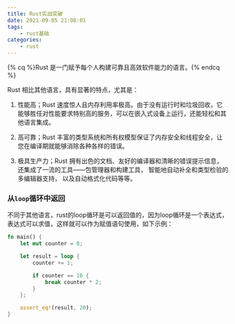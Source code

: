 ```yaml
---
title: Rust实战突破
date: 2021-09-05 21:08:01
tags:
    - rust基础
categories:
    - rust
---
```


{% cq %}Rust 是一门赋予每个人构建可靠且高效软件能力的语言。{% endcq %}

Rust 相比其他语言，具有显著的特点，尤其是：

1. 性能高；Rust 速度惊人且内存利用率极高。由于没有运行时和垃圾回收，它能够胜任对性能要求特别高的服务，可以在嵌入式设备上运行，还能轻松和其他语言集成。 

2. 高可靠；Rust 丰富的类型系统和所有权模型保证了内存安全和线程安全，让您在编译期就能够消除各种各样的错误。

3. 极具生产力；Rust 拥有出色的文档、友好的编译器和清晰的错误提示信息， 还集成了一流的工具——包管理器和构建工具， 智能地自动补全和类型检验的多编辑器支持， 以及自动格式化代码等等。

<!-- more -->


### 从`loop`循环中返回

不同于其他语言，rust的loop循环是可以返回值的，因为loop循环是一个表达式，表达式可以求值，这样就可以作为赋值语句使用，如下示例：

```rust
fn main() {
    let mut counter = 0;

    let result = loop {
        counter += 1;

        if counter == 10 {
            break counter * 2;
        }
    };

    assert_eq!(result, 20);
}
```
